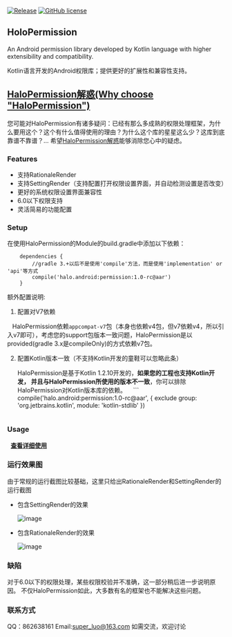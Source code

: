 [![Release](https://img.shields.io/badge/release-1.0--rc-blue.svg)](https://github.com/SupLuo/HaloPermission/releases)
[![GitHub license](https://img.shields.io/github/license/SupLuo/HaloPermission.svg)](https://github.com/SupLuo/HaloPermission/blob/master/LICENSE.txt)

## HoloPermission
An Android permission library developed by Kotlin language with higher extensibility and compatibility.

Kotlin语言开发的Android权限库；提供更好的扩展性和兼容性支持。

## [HaloPermission解惑(Why choose "HaloPermission")](https://github.com/SupLuo/HaloPermission/blob/master/doc/What%20is%20%22HaloPermission%22.md)
您可能对HaloPermission有诸多疑问：已经有那么多成熟的权限处理框架，为什么要用这个？这个有什么值得使用的理由？为什么这个库的星星这么少？这库到底靠谱不靠谱？...
希望[HaloPermission解惑](https://github.com/SupLuo/HaloPermission/blob/master/doc/What%20is%20%22HaloPermission%22.md)能够消除您心中的疑虑。

### Features
* 支持RationaleRender
* 支持SettingRender（支持配置打开权限设置界面，并自动检测设置是否改变）
* 更好的系统权限设置界面兼容性
* 6.0以下权限支持
* 灵活简易的功能配置

### Setup

在使用HaloPermission的Module的build.gradle中添加以下依赖：
```
    dependencies {
        //gradle 3.+以后不是使用'compile'方法，而是使用'implementation' or 'api'等方式
        compile('halo.android:permission:1.0-rc@aar')
    }

```

额外配置说明:

1. 配置对V7依赖

    HaloPermission依赖`appcompat-v7`包（本身也依赖v4包，但v7依赖v4，所以引入v7即可），考虑您的support包版本一致问题，HaloPermission是以provided(gradle 3.x是compileOnly)的方式依赖v7包。

2. 配置Kotlin版本一致（不支持Kotlin开发的童鞋可以忽略此条）

    HaloPermission是基于Kotlin 1.2.10开发的，**如果您的工程也支持Kotlin开发，
并且与HaloPermission所使用的版本不一致**，你可以排除HaloPermission对Kotlin版本库的依赖。
    ```
    compile('halo.android:permission:1.0-rc@aar', {
        exclude group: 'org.jetbrains.kotlin', module: 'kotlin-stdlib'
    })
    ```

### Usage
  
**[查看详细使用](https://github.com/SupLuo/HoloPermission/blob/master/doc/README_USAGE.md)**

### 运行效果图
由于常规的运行截图比较基础，这里只给出RationaleRender和SettingRender的运行截图
* 包含SettingRender的效果

    ![image](https://github.com/SupLuo/HaloPermission/blob/master/doc/setting_render.gif?raw=true)
* 包含RationaleRender的效果

    ![image](https://github.com/SupLuo/HaloPermission/blob/master/doc/rationale_render.gif?raw=true)

### 缺陷
对于6.0以下的权限处理，某些权限校验并不准确，这一部分稍后进一步说明原因。
不仅HaloPermission如此，大多数有名的框架也不能解决这些问题。

### 联系方式
QQ：862638161
Email:super_luo@163.com
如需交流，欢迎讨论
